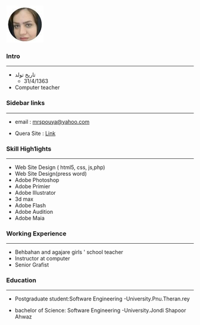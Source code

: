 
![Logo](https://github.com/mrspouya/mrspouya.github.io/raw/master/pic.png.png)

### Intro

---
+  تاریخ تولد
     - 31/4/1363
+    Computer teacher
 
### Sidebar links
---
+   email : mrspouya@yahoo.com 

+   Quera Site : [Link]( https://quera.ir/qcv)
 
 
### Skill High1ights
---
+    Web Site Design ( html5, css, js,php)
+    Web Site Design(press word)
+    Adobe Photoshop
+    Adobe Primier
+    Adobe Illustrator
+    3d max
+    Adobe Flash
+    Adobe Audition
+    Adobe Maia


### Working Experience
---

+    Behbahan and agajare girls ' school teacher
+    Instructor at computer
+    Senior Grafist


### Education
---

+    Postgraduate student:Software Engineering
     -University.Pnu.Theran.rey 

+    bachelor of Science: Software Engineering
     -University.Jondi Shapoor Ahwaz

